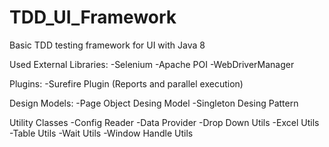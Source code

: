 # TDD_UI_Framework
Basic TDD testing framework for UI with Java 8

Used External Libraries:
-Selenium
-Apache POI
-WebDriverManager

Plugins:
-Surefire Plugin (Reports and parallel execution)

Design Models:
-Page Object Desing Model
-Singleton Desing Pattern

Utility Classes
-Config Reader
-Data Provider
-Drop Down Utils
-Excel Utils
-Table Utils
-Wait Utils
-Window Handle Utils
